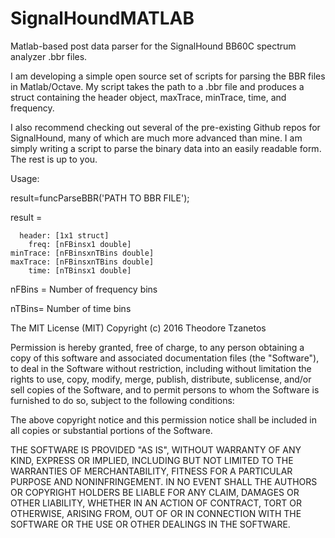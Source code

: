 # SignalHoundMATLAB
Matlab-based post data parser for the SignalHound BB60C spectrum analyzer .bbr files.


I am developing a simple open source set of scripts for parsing the BBR files in Matlab/Octave. My script takes the path to a .bbr file and produces a struct containing the header object, maxTrace, minTrace, time, and frequency.

I also recommend checking out several of the pre-existing Github repos for SignalHound, many of which are much more advanced than mine. I am simply writing a script to parse the binary data into an easily readable form. The rest is up to you.

Usage:

result=funcParseBBR('PATH TO BBR FILE');

result = 

      header: [1x1 struct]
        freq: [nFBinsx1 double]
    minTrace: [nFBinsxnTBins double]
    maxTrace: [nFBinsxnTBins double]
        time: [nTBinsx1 double]



nFBins = Number of frequency bins

nTBins= Number of time bins
 
  
   


The MIT License (MIT)
Copyright (c) 2016 Theodore Tzanetos

Permission is hereby granted, free of charge, to any person obtaining a copy of this software and 
associated documentation files (the "Software"), to deal in the Software without restriction, including 
without limitation the rights to use, copy, modify, merge, publish, distribute, sublicense, and/or sell 
copies of the Software, and to permit persons to whom the Software is furnished to do so, subject to the 
following conditions:

The above copyright notice and this permission notice shall be included in all copies 
or substantial portions of the Software.

THE SOFTWARE IS PROVIDED "AS IS", WITHOUT WARRANTY OF ANY KIND, EXPRESS OR IMPLIED, 
INCLUDING BUT NOT LIMITED TO THE WARRANTIES OF MERCHANTABILITY, FITNESS FOR A PARTICULAR 
PURPOSE AND NONINFRINGEMENT. IN NO EVENT SHALL THE AUTHORS OR COPYRIGHT HOLDERS BE LIABLE 
FOR ANY CLAIM, DAMAGES OR OTHER LIABILITY, WHETHER IN AN ACTION OF CONTRACT, TORT OR OTHERWISE, 
ARISING FROM, OUT OF OR IN CONNECTION WITH THE SOFTWARE OR THE USE OR OTHER DEALINGS IN THE SOFTWARE.
